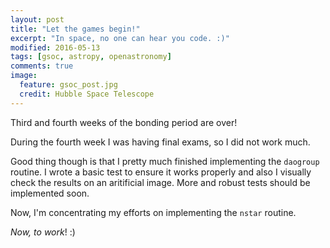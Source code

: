 ```yaml
---
layout: post
title: "Let the games begin!"
excerpt: "In space, no one can hear you code. :)"
modified: 2016-05-13
tags: [gsoc, astropy, openastronomy]
comments: true
image:
  feature: gsoc_post.jpg
  credit: Hubble Space Telescope
---
```


Third and fourth weeks of the bonding period are over!

During the fourth week I was having final exams, so I did not work much.

Good thing though is that I pretty much finished implementing the `daogroup` routine. I wrote a basic test to ensure it works properly and also I visually check the results on an aritificial image. More and robust tests should be implemented soon.

Now, I'm concentrating my efforts on implementing the `nstar` routine.

*Now, to work*! :)
